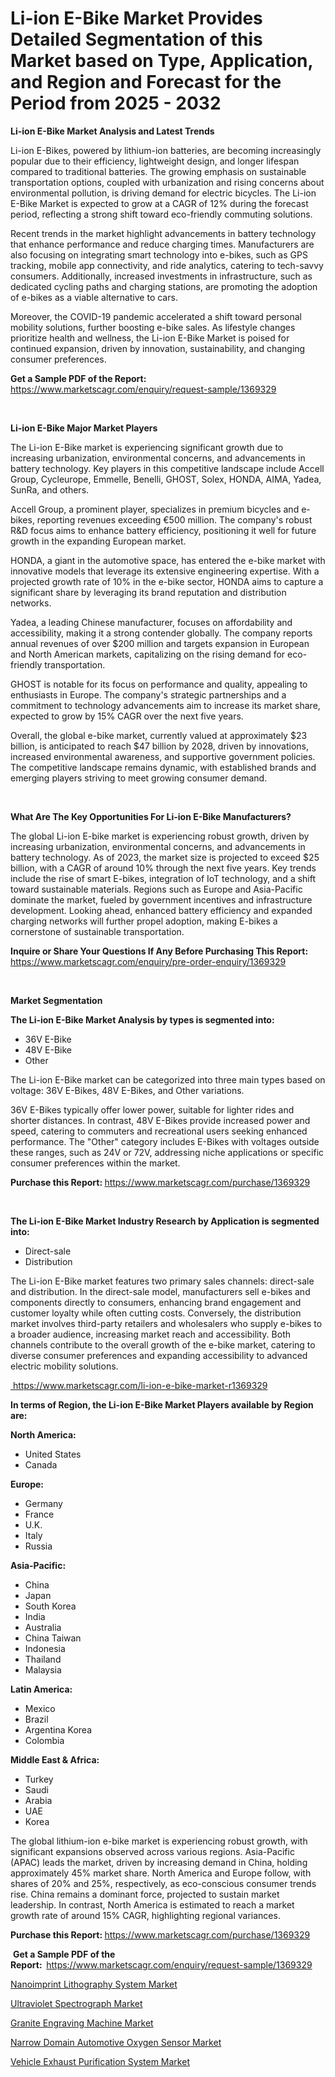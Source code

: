 <p><h1>Li-ion E-Bike Market Provides Detailed Segmentation of this Market based on Type, Application, and Region and Forecast for the Period from 2025 - 2032</h1></p><p><strong>Li-ion E-Bike Market Analysis and Latest Trends</strong></p>
<p><p>Li-ion E-Bikes, powered by lithium-ion batteries, are becoming increasingly popular due to their efficiency, lightweight design, and longer lifespan compared to traditional batteries. The growing emphasis on sustainable transportation options, coupled with urbanization and rising concerns about environmental pollution, is driving demand for electric bicycles. The Li-ion E-Bike Market is expected to grow at a CAGR of 12% during the forecast period, reflecting a strong shift toward eco-friendly commuting solutions.</p><p>Recent trends in the market highlight advancements in battery technology that enhance performance and reduce charging times. Manufacturers are also focusing on integrating smart technology into e-bikes, such as GPS tracking, mobile app connectivity, and ride analytics, catering to tech-savvy consumers. Additionally, increased investments in infrastructure, such as dedicated cycling paths and charging stations, are promoting the adoption of e-bikes as a viable alternative to cars.</p><p>Moreover, the COVID-19 pandemic accelerated a shift toward personal mobility solutions, further boosting e-bike sales. As lifestyle changes prioritize health and wellness, the Li-ion E-Bike Market is poised for continued expansion, driven by innovation, sustainability, and changing consumer preferences.</p></p>
<p><strong>Get a Sample PDF of the Report:&nbsp;</strong> <a href="https://www.marketscagr.com/enquiry/request-sample/1369329?utm_campaign=2012&utm_medium=2&utm_source=Github&utm_content=ia&utm_term=22032025&utm_id=li-ion-e-bike">https://www.marketscagr.com/enquiry/request-sample/1369329</a></p>
<p>&nbsp;</p>
<p><strong>Li-ion E-Bike Major Market Players</strong></p>
<p><p>The Li-ion E-Bike market is experiencing significant growth due to increasing urbanization, environmental concerns, and advancements in battery technology. Key players in this competitive landscape include Accell Group, Cycleurope, Emmelle, Benelli, GHOST, Solex, HONDA, AIMA, Yadea, SunRa, and others.</p><p>Accell Group, a prominent player, specializes in premium bicycles and e-bikes, reporting revenues exceeding €500 million. The company's robust R&D focus aims to enhance battery efficiency, positioning it well for future growth in the expanding European market.</p><p>HONDA, a giant in the automotive space, has entered the e-bike market with innovative models that leverage its extensive engineering expertise. With a projected growth rate of 10% in the e-bike sector, HONDA aims to capture a significant share by leveraging its brand reputation and distribution networks.</p><p>Yadea, a leading Chinese manufacturer, focuses on affordability and accessibility, making it a strong contender globally. The company reports annual revenues of over $200 million and targets expansion in European and North American markets, capitalizing on the rising demand for eco-friendly transportation.</p><p>GHOST is notable for its focus on performance and quality, appealing to enthusiasts in Europe. The company's strategic partnerships and a commitment to technology advancements aim to increase its market share, expected to grow by 15% CAGR over the next five years.</p><p>Overall, the global e-bike market, currently valued at approximately $23 billion, is anticipated to reach $47 billion by 2028, driven by innovations, increased environmental awareness, and supportive government policies. The competitive landscape remains dynamic, with established brands and emerging players striving to meet growing consumer demand.</p></p>
<p>&nbsp;</p>
<p><strong>What Are The Key Opportunities For Li-ion E-Bike Manufacturers?</strong></p>
<p><p>The global Li-ion E-bike market is experiencing robust growth, driven by increasing urbanization, environmental concerns, and advancements in battery technology. As of 2023, the market size is projected to exceed $25 billion, with a CAGR of around 10% through the next five years. Key trends include the rise of smart E-bikes, integration of IoT technology, and a shift toward sustainable materials. Regions such as Europe and Asia-Pacific dominate the market, fueled by government incentives and infrastructure development. Looking ahead, enhanced battery efficiency and expanded charging networks will further propel adoption, making E-bikes a cornerstone of sustainable transportation.</p></p>
<p><strong>Inquire or Share Your Questions If Any Before Purchasing This Report:</strong> <a href="https://www.marketscagr.com/enquiry/pre-order-enquiry/1369329?utm_campaign=2012&utm_medium=2&utm_source=Github&utm_content=ia&utm_term=22032025&utm_id=li-ion-e-bike">https://www.marketscagr.com/enquiry/pre-order-enquiry/1369329</a></p>
<p>&nbsp;</p>
<p><strong>Market Segmentation</strong></p>
<p><strong>The Li-ion E-Bike Market Analysis by types is segmented into:</strong></p>
<p><ul><li>36V E-Bike</li><li>48V E-Bike</li><li>Other</li></ul></p>
<p><p>The Li-ion E-Bike market can be categorized into three main types based on voltage: 36V E-Bikes, 48V E-Bikes, and Other variations. </p><p>36V E-Bikes typically offer lower power, suitable for lighter rides and shorter distances. In contrast, 48V E-Bikes provide increased power and speed, catering to commuters and recreational users seeking enhanced performance. The "Other" category includes E-Bikes with voltages outside these ranges, such as 24V or 72V, addressing niche applications or specific consumer preferences within the market.</p></p>
<p><strong>Purchase this Report:&nbsp;</strong><a href="https://www.marketscagr.com/purchase/1369329?utm_campaign=2012&utm_medium=2&utm_source=Github&utm_content=ia&utm_term=22032025&utm_id=li-ion-e-bike">https://www.marketscagr.com/purchase/1369329</a></p>
<p>&nbsp;</p>
<p><strong>The Li-ion E-Bike Market Industry Research by Application is segmented into:</strong></p>
<p><ul><li>Direct-sale</li><li>Distribution</li></ul></p>
<p><p>The Li-ion E-Bike market features two primary sales channels: direct-sale and distribution. In the direct-sale model, manufacturers sell e-bikes and components directly to consumers, enhancing brand engagement and customer loyalty while often cutting costs. Conversely, the distribution market involves third-party retailers and wholesalers who supply e-bikes to a broader audience, increasing market reach and accessibility. Both channels contribute to the overall growth of the e-bike market, catering to diverse consumer preferences and expanding accessibility to advanced electric mobility solutions.</p></p>
<p><a href="https://www.marketscagr.com/li-ion-e-bike-market-r1369329?utm_campaign=2012&utm_medium=2&utm_source=Github&utm_content=ia&utm_term=22032025&utm_id=li-ion-e-bike">&nbsp;https://www.marketscagr.com/li-ion-e-bike-market-r1369329</a></p>
<p><strong>In terms of Region, the Li-ion E-Bike Market Players available by Region are:</strong></p>
<p>
    <p> <strong> North America: </strong>
        <ul>
            <li>United States</li>
            <li>Canada</li>
        </ul>
        </p> 
    <p> <strong> Europe: </strong>
        <ul>
            <li>Germany</li>
            <li>France</li>
            <li>U.K.</li>
            <li>Italy</li>
            <li>Russia</li>
        </ul>
        </p> 
    <p> <strong> Asia-Pacific: </strong>
        <ul>
            <li>China</li>
            <li>Japan</li>
            <li>South Korea</li>
            <li>India</li>
            <li>Australia</li>
            <li>China Taiwan</li>
            <li>Indonesia</li>
            <li>Thailand</li>
            <li>Malaysia</li>
        </ul>
        </p> 
    <p> <strong> Latin America: </strong>
        <ul>
            <li>Mexico</li>
            <li>Brazil</li>
            <li>Argentina Korea</li>
            <li>Colombia</li>
        </ul>
        </p> 
    <p> <strong> Middle East & Africa: </strong>
        <ul>
            <li>Turkey</li>
            <li>Saudi</li>
            <li>Arabia</li>
            <li>UAE</li>
            <li>Korea</li>
        </ul>
    </p>
    </p>
<p><p>The global lithium-ion e-bike market is experiencing robust growth, with significant expansions observed across various regions. Asia-Pacific (APAC) leads the market, driven by increasing demand in China, holding approximately 45% market share. North America and Europe follow, with shares of 20% and 25%, respectively, as eco-conscious consumer trends rise. China remains a dominant force, projected to sustain market leadership. In contrast, North America is estimated to reach a market growth rate of around 15% CAGR, highlighting regional variances.</p></p>
<p><strong>Purchase this Report: </strong><a href="https://www.marketscagr.com/purchase/1369329?utm_campaign=2012&utm_medium=2&utm_source=Github&utm_content=ia&utm_term=22032025&utm_id=li-ion-e-bike">https://www.marketscagr.com/purchase/1369329</a></p>
<p>&nbsp;<strong>Get a Sample PDF of the Report:&nbsp;&nbsp;</strong><a href="https://www.marketscagr.com/enquiry/request-sample/1369329?utm_campaign=2012&utm_medium=2&utm_source=Github&utm_content=ia&utm_term=22032025&utm_id=li-ion-e-bike">https://www.marketscagr.com/enquiry/request-sample/1369329</a></p>
<p><strong></strong></p>
<p><p><a href="https://www.linkedin.com/pulse/nanoimprint-lithography-system-market-analysis-anticipated-hoc5c?utm_campaign=2012&utm_medium=2&utm_source=Github&utm_content=ia&utm_term=22032025&utm_id=li-ion-e-bike">Nanoimprint Lithography System Market</a></p><p><a href="https://www.linkedin.com/pulse/comprehensive-ultraviolet-spectrograph-market-analysis-gxubc?utm_campaign=2012&utm_medium=2&utm_source=Github&utm_content=ia&utm_term=22032025&utm_id=li-ion-e-bike">Ultraviolet Spectrograph Market</a></p><p><a href="https://www.linkedin.com/pulse/comprehend-granite-engraving-machine-market-size-growing-uzzic?utm_campaign=2012&utm_medium=2&utm_source=Github&utm_content=ia&utm_term=22032025&utm_id=li-ion-e-bike">Granite Engraving Machine Market</a></p><p><a href="https://github.com/dubelsuehsik/Market-Research-Report-List-1/blob/main/narrow-domain-automotive-oxygen-sensor-market.md?utm_campaign=2012&utm_medium=2&utm_source=Github&utm_content=ia&utm_term=22032025&utm_id=li-ion-e-bike">Narrow Domain Automotive Oxygen Sensor Market</a></p><p><a href="https://github.com/rndwazeri/Market-Research-Report-List-1/blob/main/vehicle-exhaust-purification-system-market.md?utm_campaign=2012&utm_medium=2&utm_source=Github&utm_content=ia&utm_term=22032025&utm_id=li-ion-e-bike">Vehicle Exhaust Purification System Market</a></p></p>